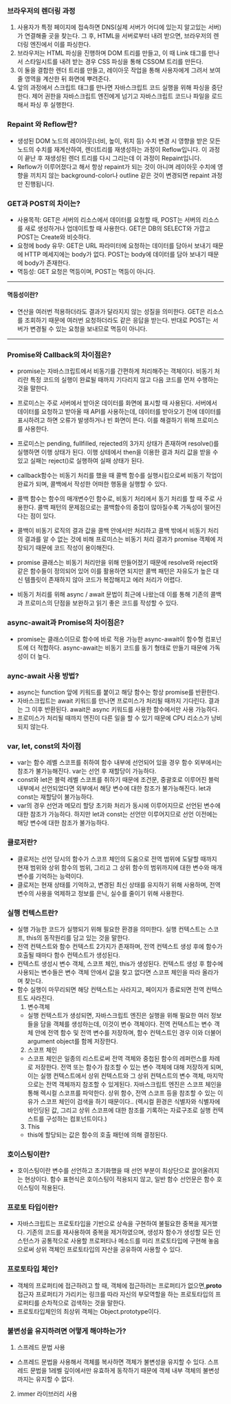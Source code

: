 ### 브라우저의 렌더링 과정

1. 사용자가 특정 페이지에 접속하면 DNS(실제 서버가 어디에 있는지 알고있는 서버)가 연결해줄 곳을 찾는다. 그 후, HTML을 서버로부터 내려 받으면, 브라우저의 렌더링 엔진에서 이를 파싱한다.
2. 브라우저는 HTML 파싱을 진행하며 DOM 트리를 만들고, 이 때 Link 태그를 만나서 스타일시트를 내려 받는 경우 CSS 파싱을 통해 CSSOM 트리를 만든다.
3. 이 둘을 결합한 렌더 트리를 만들고, 레이아웃 작업을 통해 사용자에게 그려서 보여줄 영역을 계산한 뒤 화면에 뿌려준다.
4. 앞의 과정에서 스크립트 태그를 만나면 자바스크립트 코드 실행을 위해 파싱을 중단한다. 제어 권한을 자바스크립트 엔진에게 넘기고 자바스크립트 코드나 파일을 로드해서 파싱 후 실행한다.

### Repaint 와 Reflow란?

- 생성된 DOM 노드의 레이아웃(너비, 높이, 위치 등) 수치 변경 시 영향을 받은 모든 노드의 수치를 재계산하여, 렌더트리를 재생성하는 과정이 Reflow입니다. 이 과정이 끝난 후 재생성된 렌더 트리를 다시 그리는데 이 과정이 Repaint입니다.
- Reflow가 이루어졌다고 해서 항상 repaint가 되는 것이 아니며 레이아웃 수치에 영향을 끼치지 않는 background-color나 outline 같은 것이 변경되면 repaint 과정만 진행됩니다.

### GET과 POST의 차이는?

- 사용목적: GET은 서버의 리소스에서 데이터를 요청할 때, POST는 서버의 리소스를 새로 생성하거나 업데이트할 때 사용한다. GET은 DB의 SELECT와 가깝고 POST는 Create와 비슷하다.
- 요청에 body 유무: GET은 URL 파라미터에 요청하는 데이터를 담아서 보내기 때문에 HTTP 메세지에는 body가 없다. POST는 body에 데이터를 담아 보내기 때문에 body가 존재한다.
- 멱등성: GET 요청은 멱등이며, POST는 멱등이 아니다.

---

#### 멱등성이란?

- 연산을 여러번 적용하더라도 결과가 달라지지 않는 성질을 의미한다. GET은 리소스를 조회하기 때문에 여러번 요청하더라도 같은 응답을 받는다. 반대로 POST는 서버가 변경될 수 있는 요청을 보내므로 멱등이 아니다.

---

### Promise와 Callback의 차이점은?

- promise는 자바스크립트에서 비동기를 간편하게 처리해주는 객체이다. 비동기 처리란 특정 코드의 실행이 완료될 때까지 기다리지 않고 다음 코드를 먼저 수행하는 것을 말한다.
- 프로미스는 주로 서버에서 받아온 데이터를 화면에 표시할 때 사용된다. 서버에서 데이터를 요청하고 받아올 때 API를 사용하는데, 데이터를 받아오기 전에 데이터를 표시하려고 하면 오류가 발생하거나 빈 화면이 뜬다. 이를 해결하기 위해 프로미스를 사용한다.
- 프로미스는 pending, fullfilled, rejected의 3가지 상태가 존재하며 resolve()를 실행하면 이행 상태가 된다. 이행 상테에서 then을 이용한 결과 처리 값을 받을 수 있고 실패는 reject()로 실행하여 실패 상태가 된다.

- callback함수는 비동기 처리를 했을 때 콜백 함수를 실행시킴으로써 비동기 작업이 완료가 되며, 콜백에서 작성한 어떠한 행동을 실행할 수 있다.
- 콜백 함수는 함수의 매개변수인 함수로, 비동기 처리에서 동기 처리를 할 때 주로 사용한다. 콜백 패턴의 문제점으로는 콜백함수의 중첩이 많아질수록 가독성이 떨어진다는 점이 있다.

- 콜백이 비동기 로직의 결과 값을 콜백 안에서만 처리하고 콜백 밖에서 비동기 처리의 결과를 알 수 없는 것에 비해 프로미스는 비동기 처리 결과가 promise 객체에 저장되기 때문에 코드 작성이 용이해진다.
- promise 클래스는 비동기 처리만을 위해 만들어졌기 때문에 resolve와 reject와 같은 함수들이 정의되어 있어 이를 활용하면 되지만 콜백 패턴은 자유도가 높은 대신 템플릿이 존재하지 않아 코드가 복잡해지고 에러 처리가 어렵다.

- 비동기 처리를 위해 async / await 문법이 최근에 나왔는데 이를 통해 기존의 콜백과 프로미스의 단점을 보완하고 읽기 좋은 코드를 작성할 수 있다.

### async-await과 Promise의 차이점은?

- promise는 클래스이므로 함수에 바로 적용 가능한 async-await이 함수형 컴포넌트에 더 적합하다. async-await는 비동기 코드를 동기 형태로 만들기 때문에 가독성이 더 높다.

### aync-await 사용 방법?

- async는 function 앞에 키워드를 붙이고 해당 함수는 항상 promise를 반환한다.
- 자바스크립트는 await 키워드를 만나면 프로미스가 처리될 때까지 기다린다. 결과는 그 이후 반환된다. await은 async 키워드를 사용한 함수에서만 사용 가능하다.
- 프로미스가 처리될 때까지 엔진이 다른 일을 할 수 있기 때문에 CPU 리소스가 낭비되지 않는다.

### var, let, const의 차이점

- var는 함수 레벨 스코프를 취하여 함수 내부에 선언되어 있을 경우 함수 외부에서는 참조가 불가능해진다. var는 선언 후 재할당이 가능하다.
- const와 let은 블럭 레벨 스코프를 취하기 때문에 조건문, 중괄호로 이루어진 블럭 내부에서 선언되었다면 외부에서 해당 변수에 대한 참조가 불가능해진다. let과 const는 재할당이 불가능하다.
- var의 경우 선언과 메모리 할당 초기화 처리가 동시에 이루어지므로 선언된 변수에 대한 참조가 가능하다. 하지만 let과 const는 선언만 이루어지므로 선언 이전에는 해당 변수에 대한 참조가 불가능하다.

### 클로저란?

- 클로저는 선언 당시의 함수가 스코프 체인의 도움으로 전역 범위에 도달할 때까지 현재 범위와 상위 함수의 범위, 그리고 그 상위 함수의 범위까지에 대한 변수와 매개변수를 기억하는 능력이다.
- 클로저는 현재 상태를 기억하고, 변경된 최신 상태를 유지하기 위해 사용하며, 전역 변수의 사용을 억제하고 정보를 은닉, 실수를 줄이기 위해 사용한다.

### 실행 컨텍스트란?

- 실행 가능한 코드가 실행되기 위해 필요한 환경을 의미한다. 실행 컨텍스트는 스코프, this의 동작원리를 담고 있는 것을 말한다.
- 전역 컨텍스트와 함수 컨텍스트 2가지가 존재하며, 전역 컨텍스트 생성 후에 함수가 호출될 때마다 함수 컨텍스트가 생성된다.
- 컨텍스트 생성시 변수 객체, 스코프 체인, this가 생성된다. 컨텍스트 생성 후 함수에 사용되는 변수들은 변수 객체 안에서 값을 찾고 없다면 스코프 체인을 따라 올라가며 찾는다.
- 함수 실행이 마무리되면 해당 컨텍스트는 사라지고, 페이지가 종료되면 전역 컨텍스트도 사라진다.
  1. 변수객체
  - 실행 컨텍스트가 생성되면, 자바스크립트 엔진은 실행을 위해 필요한 여러 정보들을 담을 객체를 생성하는데, 이것이 변수 객체이다. 전역 컨텍스트는 변수 객체 안에 전역 함수 및 전역 변수를 저장하며, 함수 컨텍스트인 경우 이와 더불어 argument object를 함께 저장한다.
  2. 스코프 체인
  - 스코프 체인은 일종의 리스트로써 전역 객체와 중첩된 함수의 레퍼런스를 차례로 저장한다. 전역 또는 함수가 참조할 수 있는 변수 객체에 대해 저장하게 되며, 이는 실행 컨텍스트에서 상위 컨텍스트와 그 상위 컨텍스트의 변수 객체, 마지막으로는 전역 객체까지 참조할 수 있게된다. 자바스크립트 엔진은 스코프 체인을 통해 렉시컬 스코프를 파악한다. 상위 함수, 전역 스코프 등을 참조할 수 있는 이유가 스코프 체인이 검색을 하기 때문이다.. (렉시컬 환경은 식별자와 식별자에 바인딩된 값, 그리고 상위 스코프에 대한 참조를 기록하는 자료구조로 실행 컨텍스트를 구성하는 컴포넌트이다.)
  3. This
  - this에 할당되는 값은 함수의 호출 패턴에 의해 결정된다.

### 호이스팅이란?

- 호이스팅이란 변수를 선언하고 초기화했을 때 선언 부분이 최상단으로 끌어올려지는 현상이다. 함수 표현식은 호이스팅이 적용되지 않고, 일반 함수 선언문은 함수 호이스팅이 적용된다.

### 프로토 타입이란?

- 자바스크립트는 프로토타입을 기반으로 상속을 구현하여 불필요한 중복을 제거했다. 기존의 코드를 재사용하여 중복을 제거하였으며, 생성자 함수가 생성할 모든 인스턴스가 공통적으로 사용할 프로퍼티나 메소드를 미리 프로토타입에 구현해 놓음으로써 상위 객체인 프로토타입의 자산을 공유하여 사용할 수 있다.

### 프로토타입 체인?

- 객체의 프로퍼티에 접근하려고 할 때, 객체에 접근하려는 프로퍼티가 없으면,**proto**접근자 프로퍼티가 가리키는 링크를 따라 자신의 부모역할을 하는 프로토타입의 프로퍼티를 순차적으로 검색하는 것을 말한다.
- 프로토타입체인의 최상위 객체는 Object.prototype이다.

### 불변성을 유지하려면 어떻게 해야하는가?

1. 스프레드 문법 사용

- 스프레드 문법을 사용해서 객체를 복사하면 객체가 불변성을 유지할 수 있다. 스프레드 문법을 1레벨 깊이에서만 유효하게 동작하기 때문에 객체 내부 객체의 불변성까지는 유지할 수 없다.

2. immer 라이브러리 사용
